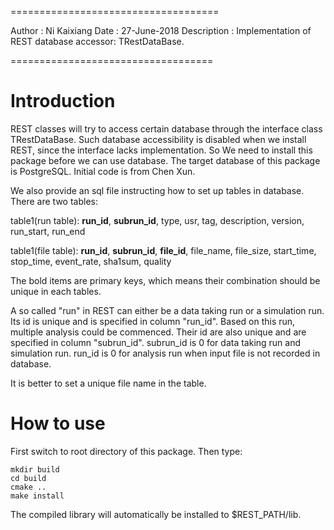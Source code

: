 ====================================

Author : Ni Kaixiang
Date : 27-June-2018
Description : Implementation of REST database accessor: TRestDataBase. 

===================================

# Introduction

REST classes will try to access certain database through the interface class TRestDataBase. 
Such database accessibility is disabled when we install REST, since the interface lacks implementation.
So We need to install this package before we can use database.
The target database of this package is PostgreSQL. Initial code is from Chen Xun.

We also provide an sql file instructing how to set up tables in database. There are two tables:

table1(run table): **run_id**, **subrun_id**, type, usr, tag, description, version, run_start, run_end

table1(file table): **run_id**, **subrun_id**, **file_id**, file_name, file_size, start_time, stop_time, event_rate, sha1sum, quality

The bold items are primary keys, which means their combination should be unique in each tables.

A so called "run" in REST can either be a data taking run or a simulation run. Its id is unique and
is specified in column "run_id". Based on this run, multiple analysis could be commenced. Their id 
are also unique and are specified in column "subrun_id". subrun_id is 0 for data taking run and 
simulation run. run_id is 0 for analysis run when input file is not recorded in database. 

It is better to set a unique file name in the table. 

# How to use

First switch to root directory of this package. Then type:

`mkdir build`  
`cd build`  
`cmake ..`  
`make install`  

The compiled library will automatically be installed to $REST_PATH/lib.


